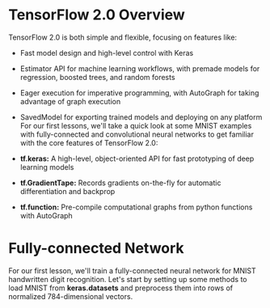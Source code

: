 # TensorFlow 2.0 Overview

TensorFlow 2.0 is both simple and flexible, focusing on features like:
- Fast model design and high-level control with Keras
- Estimator API for machine learning workflows, with premade models for regression, boosted trees, and random forests
- Eager execution for imperative programming, with AutoGraph for taking advantage of graph execution
- SavedModel for exporting trained models and deploying on any platform
For our first lessons, we'll take a quick look at some MNIST examples with fully-connected and convolutional neural networks to get familiar with the core features of TensorFlow 2.0:

- **tf.keras:** A high-level, object-oriented API for fast prototyping of deep learning models
- **tf.GradientTape:** Records gradients on-the-fly for automatic differentiation and backprop
- **tf.function:** Pre-compile computational graphs from python functions with AutoGraph

# Fully-connected Network

For our first lesson, we'll train a fully-connected neural network for MNIST handwritten digit recognition. Let's start by setting up some methods to load MNIST from **keras.datasets** and preprocess them into rows of normalized 784-dimensional vectors.
